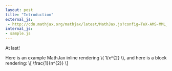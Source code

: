 ```yaml
---
layout: post
title: "Introduction"
external_js: 
 - http://cdn.mathjax.org/mathjax/latest/MathJax.js?config=TeX-AMS-MML_HTMLorMML
internal_js:
- sample.js
---
```

At last!

Here is an example MathJax inline rendering \\( 1/x^{2} \\), and here is a block rendering: 
\\[ \frac{1}{n^{2}} \\]
